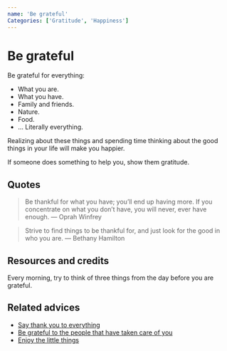 ```yaml
---
name: 'Be grateful'
Categories: ['Gratitude', 'Happiness']
---
```

# Be grateful

Be grateful for everything:

- What you are.
- What you have.
- Family and friends.
- Nature.
- Food.
- ... Literally everything.

Realizing about these things and spending time thinking about the good things in your life will make you happier.

If someone does something to help you, show them gratitude.

## Quotes

> Be thankful for what you have; you’ll end up having more. If you concentrate on what you don’t have, you will never, ever have enough. — Oprah Winfrey

> Strive to find things to be thankful for, and just look for the good in who you are. — Bethany Hamilton

## Resources and credits

Every morning, try to think of three things from the day before you are grateful.

## Related advices

- [Say thank you to everything](../Say%20thank%20you%20to%20everything/index.md)
- [Be grateful to the people that have taken care of you](../Be%20grateful%20to%20the%20people%20that%20have%20taken%20care%20of%20you/index.md)
- [Enjoy the little things](../Enjoy%20the%20little%20things/index.md)
